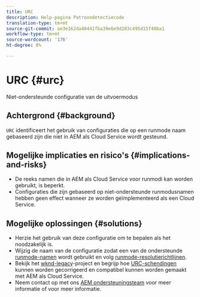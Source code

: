```yaml
---
title: URC
description: Help-pagina Patroondetectiecode
translation-type: tm+mt
source-git-commit: ae3e162da40441fba39e6e9d283c495d15f40ba1
workflow-type: tm+mt
source-wordcount: '176'
ht-degree: 0%

---
```



# URC {#urc}

Niet-ondersteunde configuratie van de uitvoermodus

## Achtergrond {#background}

`URC` identificeert het gebruik van configuraties die op een runmode naam gebaseerd zijn die niet in AEM als Cloud Service wordt gesteund.

## Mogelijke implicaties en risico&#39;s {#implications-and-risks}

* De reeks namen die in AEM als Cloud Service voor runmodi kan worden gebruikt, is beperkt.
* Configuraties die zijn gebaseerd op niet-ondersteunde runmodusnamen hebben geen effect wanneer ze worden geïmplementeerd als een Cloud Service.

## Mogelijke oplossingen {#solutions}

* Herzie het gebruik van deze configuratie om te bepalen als het noodzakelijk is.
* Wijzig de naam van de configuratie zodat een van de ondersteunde [runmode-namen](https://experienceleague.adobe.com/docs/experience-manager-cloud-service/release-notes/aem-cloud-changes.html#custom-runmodes) wordt gebruikt en volg [runmode-resolutierichtlijnen](https://experienceleague.adobe.com/docs/experience-manager-cloud-service/implementing/deploying/configuring-osgi.html#runmode-resolution).
* Bekijk het [wknd-legacy](https://github.com/adobe/aem-guides-wknd-legacy/tree/code/urc)-project en begrijp hoe [URC-schendingen](https://github.com/adobe/aem-guides-wknd-legacy/compare/main...code/urc) kunnen worden gecorrigeerd en compatibel kunnen worden gemaakt met AEM als Cloud Service.
* Neem contact op met ons [AEM ondersteuningsteam](https://helpx.adobe.com/enterprise/using/support-for-experience-cloud.html) voor meer informatie of voor meer informatie.
